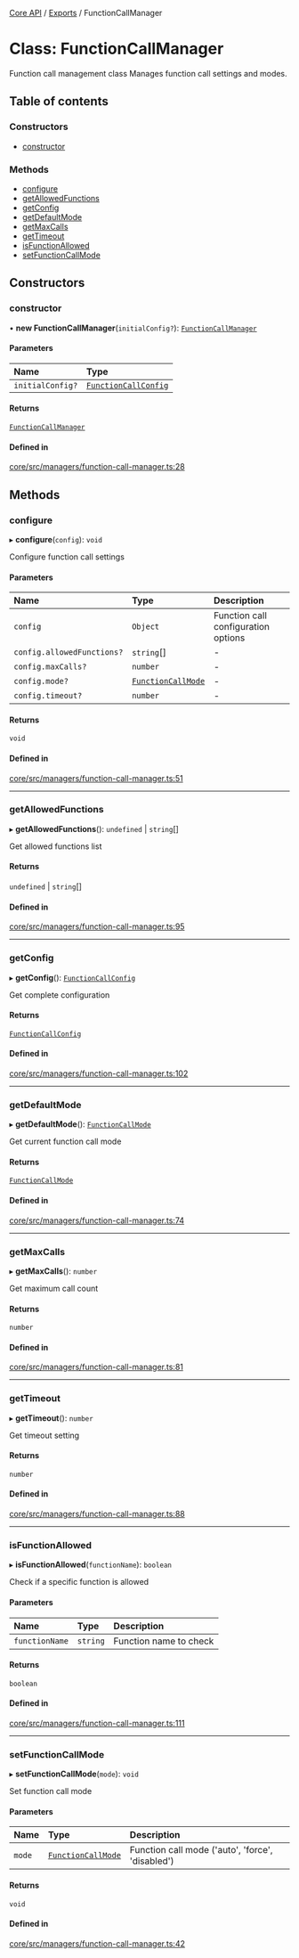 <!-- 
 ⚠️  AUTO-GENERATED FILE - DO NOT EDIT MANUALLY
 This file is automatically generated by scripts/docs-generator.js
 To make changes, edit the source TypeScript files or update the generator script
-->

[Core API](../../) / [Exports](../modules) / FunctionCallManager

# Class: FunctionCallManager

Function call management class
Manages function call settings and modes.

## Table of contents

### Constructors

- [constructor](FunctionCallManager#constructor)

### Methods

- [configure](FunctionCallManager#configure)
- [getAllowedFunctions](FunctionCallManager#getallowedfunctions)
- [getConfig](FunctionCallManager#getconfig)
- [getDefaultMode](FunctionCallManager#getdefaultmode)
- [getMaxCalls](FunctionCallManager#getmaxcalls)
- [getTimeout](FunctionCallManager#gettimeout)
- [isFunctionAllowed](FunctionCallManager#isfunctionallowed)
- [setFunctionCallMode](FunctionCallManager#setfunctioncallmode)

## Constructors

### constructor

• **new FunctionCallManager**(`initialConfig?`): [`FunctionCallManager`](FunctionCallManager)

#### Parameters

| Name | Type |
| :------ | :------ |
| `initialConfig?` | [`FunctionCallConfig`](../interfaces/FunctionCallConfig) |

#### Returns

[`FunctionCallManager`](FunctionCallManager)

#### Defined in

[core/src/managers/function-call-manager.ts:28](https://github.com/woojubb/robota/blob/b0cf7aa96e615a2c6055b8b6239ad3905ce992d6/packages/core/src/managers/function-call-manager.ts#L28)

## Methods

### configure

▸ **configure**(`config`): `void`

Configure function call settings

#### Parameters

| Name | Type | Description |
| :------ | :------ | :------ |
| `config` | `Object` | Function call configuration options |
| `config.allowedFunctions?` | `string`[] | - |
| `config.maxCalls?` | `number` | - |
| `config.mode?` | [`FunctionCallMode`](../modules#functioncallmode) | - |
| `config.timeout?` | `number` | - |

#### Returns

`void`

#### Defined in

[core/src/managers/function-call-manager.ts:51](https://github.com/woojubb/robota/blob/b0cf7aa96e615a2c6055b8b6239ad3905ce992d6/packages/core/src/managers/function-call-manager.ts#L51)

___

### getAllowedFunctions

▸ **getAllowedFunctions**(): `undefined` \| `string`[]

Get allowed functions list

#### Returns

`undefined` \| `string`[]

#### Defined in

[core/src/managers/function-call-manager.ts:95](https://github.com/woojubb/robota/blob/b0cf7aa96e615a2c6055b8b6239ad3905ce992d6/packages/core/src/managers/function-call-manager.ts#L95)

___

### getConfig

▸ **getConfig**(): [`FunctionCallConfig`](../interfaces/FunctionCallConfig)

Get complete configuration

#### Returns

[`FunctionCallConfig`](../interfaces/FunctionCallConfig)

#### Defined in

[core/src/managers/function-call-manager.ts:102](https://github.com/woojubb/robota/blob/b0cf7aa96e615a2c6055b8b6239ad3905ce992d6/packages/core/src/managers/function-call-manager.ts#L102)

___

### getDefaultMode

▸ **getDefaultMode**(): [`FunctionCallMode`](../modules#functioncallmode)

Get current function call mode

#### Returns

[`FunctionCallMode`](../modules#functioncallmode)

#### Defined in

[core/src/managers/function-call-manager.ts:74](https://github.com/woojubb/robota/blob/b0cf7aa96e615a2c6055b8b6239ad3905ce992d6/packages/core/src/managers/function-call-manager.ts#L74)

___

### getMaxCalls

▸ **getMaxCalls**(): `number`

Get maximum call count

#### Returns

`number`

#### Defined in

[core/src/managers/function-call-manager.ts:81](https://github.com/woojubb/robota/blob/b0cf7aa96e615a2c6055b8b6239ad3905ce992d6/packages/core/src/managers/function-call-manager.ts#L81)

___

### getTimeout

▸ **getTimeout**(): `number`

Get timeout setting

#### Returns

`number`

#### Defined in

[core/src/managers/function-call-manager.ts:88](https://github.com/woojubb/robota/blob/b0cf7aa96e615a2c6055b8b6239ad3905ce992d6/packages/core/src/managers/function-call-manager.ts#L88)

___

### isFunctionAllowed

▸ **isFunctionAllowed**(`functionName`): `boolean`

Check if a specific function is allowed

#### Parameters

| Name | Type | Description |
| :------ | :------ | :------ |
| `functionName` | `string` | Function name to check |

#### Returns

`boolean`

#### Defined in

[core/src/managers/function-call-manager.ts:111](https://github.com/woojubb/robota/blob/b0cf7aa96e615a2c6055b8b6239ad3905ce992d6/packages/core/src/managers/function-call-manager.ts#L111)

___

### setFunctionCallMode

▸ **setFunctionCallMode**(`mode`): `void`

Set function call mode

#### Parameters

| Name | Type | Description |
| :------ | :------ | :------ |
| `mode` | [`FunctionCallMode`](../modules#functioncallmode) | Function call mode ('auto', 'force', 'disabled') |

#### Returns

`void`

#### Defined in

[core/src/managers/function-call-manager.ts:42](https://github.com/woojubb/robota/blob/b0cf7aa96e615a2c6055b8b6239ad3905ce992d6/packages/core/src/managers/function-call-manager.ts#L42)
